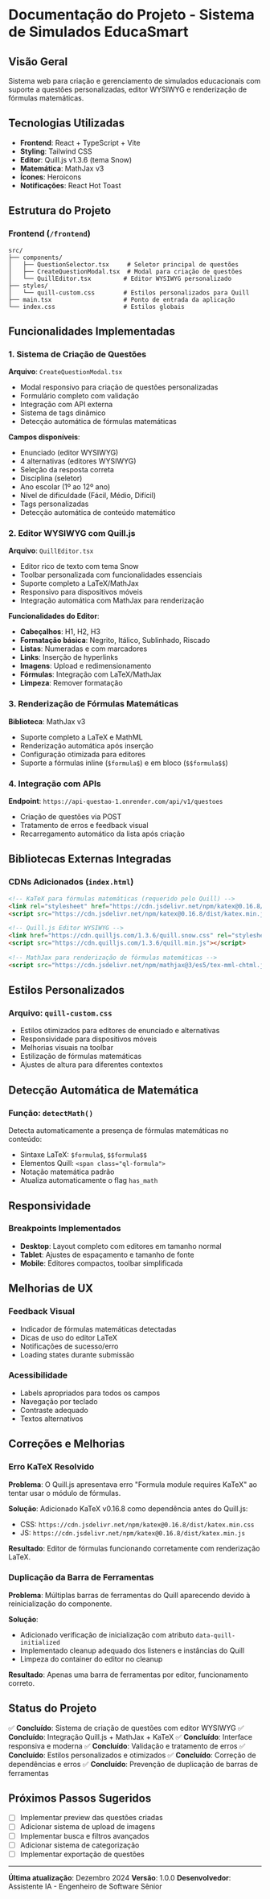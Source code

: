 # Documentação do Projeto - Sistema de Simulados EducaSmart

## Visão Geral
Sistema web para criação e gerenciamento de simulados educacionais com suporte a questões personalizadas, editor WYSIWYG e renderização de fórmulas matemáticas.

## Tecnologias Utilizadas
- **Frontend**: React + TypeScript + Vite
- **Styling**: Tailwind CSS
- **Editor**: Quill.js v1.3.6 (tema Snow)
- **Matemática**: MathJax v3
- **Ícones**: Heroicons
- **Notificações**: React Hot Toast

## Estrutura do Projeto

### Frontend (`/frontend`)
```
src/
├── components/
│   ├── QuestionSelector.tsx     # Seletor principal de questões
│   ├── CreateQuestionModal.tsx  # Modal para criação de questões
│   └── QuillEditor.tsx         # Editor WYSIWYG personalizado
├── styles/
│   └── quill-custom.css        # Estilos personalizados para Quill
├── main.tsx                    # Ponto de entrada da aplicação
└── index.css                   # Estilos globais
```

## Funcionalidades Implementadas

### 1. Sistema de Criação de Questões
**Arquivo**: `CreateQuestionModal.tsx`
- Modal responsivo para criação de questões personalizadas
- Formulário completo com validação
- Integração com API externa
- Sistema de tags dinâmico
- Detecção automática de fórmulas matemáticas

**Campos disponíveis**:
- Enunciado (editor WYSIWYG)
- 4 alternativas (editores WYSIWYG)
- Seleção da resposta correta
- Disciplina (seletor)
- Ano escolar (1º ao 12º ano)
- Nível de dificuldade (Fácil, Médio, Difícil)
- Tags personalizadas
- Detecção automática de conteúdo matemático

### 2. Editor WYSIWYG com Quill.js
**Arquivo**: `QuillEditor.tsx`
- Editor rico de texto com tema Snow
- Toolbar personalizada com funcionalidades essenciais
- Suporte completo a LaTeX/MathJax
- Responsivo para dispositivos móveis
- Integração automática com MathJax para renderização

**Funcionalidades do Editor**:
- **Cabeçalhos**: H1, H2, H3
- **Formatação básica**: Negrito, Itálico, Sublinhado, Riscado
- **Listas**: Numeradas e com marcadores
- **Links**: Inserção de hyperlinks
- **Imagens**: Upload e redimensionamento
- **Fórmulas**: Integração com LaTeX/MathJax
- **Limpeza**: Remover formatação

### 3. Renderização de Fórmulas Matemáticas
**Biblioteca**: MathJax v3
- Suporte completo a LaTeX e MathML
- Renderização automática após inserção
- Configuração otimizada para editores
- Suporte a fórmulas inline (`$formula$`) e em bloco (`$$formula$$`)

### 4. Integração com APIs
**Endpoint**: `https://api-questao-1.onrender.com/api/v1/questoes`
- Criação de questões via POST
- Tratamento de erros e feedback visual
- Recarregamento automático da lista após criação

## Bibliotecas Externas Integradas

### CDNs Adicionados (`index.html`)
```html
<!-- KaTeX para fórmulas matemáticas (requerido pelo Quill) -->
<link rel="stylesheet" href="https://cdn.jsdelivr.net/npm/katex@0.16.8/dist/katex.min.css">
<script src="https://cdn.jsdelivr.net/npm/katex@0.16.8/dist/katex.min.js"></script>

<!-- Quill.js Editor WYSIWYG -->
<link href="https://cdn.quilljs.com/1.3.6/quill.snow.css" rel="stylesheet">
<script src="https://cdn.quilljs.com/1.3.6/quill.min.js"></script>

<!-- MathJax para renderização de fórmulas matemáticas -->
<script src="https://cdn.jsdelivr.net/npm/mathjax@3/es5/tex-mml-chtml.js"></script>
```

## Estilos Personalizados

### Arquivo: `quill-custom.css`
- Estilos otimizados para editores de enunciado e alternativas
- Responsividade para dispositivos móveis
- Melhorias visuais na toolbar
- Estilização de fórmulas matemáticas
- Ajustes de altura para diferentes contextos

## Detecção Automática de Matemática

### Função: `detectMath()`
Detecta automaticamente a presença de fórmulas matemáticas no conteúdo:
- Sintaxe LaTeX: `$formula$`, `$$formula$$`
- Elementos Quill: `<span class="ql-formula">`
- Notação matemática padrão
- Atualiza automaticamente o flag `has_math`

## Responsividade

### Breakpoints Implementados
- **Desktop**: Layout completo com editores em tamanho normal
- **Tablet**: Ajustes de espaçamento e tamanho de fonte
- **Mobile**: Editores compactos, toolbar simplificada

## Melhorias de UX

### Feedback Visual
- Indicador de fórmulas matemáticas detectadas
- Dicas de uso do editor LaTeX
- Notificações de sucesso/erro
- Loading states durante submissão

### Acessibilidade
- Labels apropriados para todos os campos
- Navegação por teclado
- Contraste adequado
- Textos alternativos

## Correções e Melhorias

### Erro KaTeX Resolvido
**Problema**: O Quill.js apresentava erro "Formula module requires KaTeX" ao tentar usar o módulo de fórmulas.

**Solução**: Adicionado KaTeX v0.16.8 como dependência antes do Quill.js:
- CSS: `https://cdn.jsdelivr.net/npm/katex@0.16.8/dist/katex.min.css`
- JS: `https://cdn.jsdelivr.net/npm/katex@0.16.8/dist/katex.min.js`

**Resultado**: Editor de fórmulas funcionando corretamente com renderização LaTeX.

### Duplicação da Barra de Ferramentas
**Problema**: Múltiplas barras de ferramentas do Quill aparecendo devido à reinicialização do componente.

**Solução**: 
- Adicionado verificação de inicialização com atributo `data-quill-initialized`
- Implementado cleanup adequado dos listeners e instâncias do Quill
- Limpeza do container do editor no cleanup

**Resultado**: Apenas uma barra de ferramentas por editor, funcionamento correto.

## Status do Projeto
✅ **Concluído**: Sistema de criação de questões com editor WYSIWYG
✅ **Concluído**: Integração Quill.js + MathJax + KaTeX
✅ **Concluído**: Interface responsiva e moderna
✅ **Concluído**: Validação e tratamento de erros
✅ **Concluído**: Estilos personalizados e otimizados
✅ **Concluído**: Correção de dependências e erros
✅ **Concluído**: Prevenção de duplicação de barras de ferramentas

## Próximos Passos Sugeridos
- [ ] Implementar preview das questões criadas
- [ ] Adicionar sistema de upload de imagens
- [ ] Implementar busca e filtros avançados
- [ ] Adicionar sistema de categorização
- [ ] Implementar exportação de questões

---

**Última atualização**: Dezembro 2024
**Versão**: 1.0.0
**Desenvolvedor**: Assistente IA - Engenheiro de Software Sênior